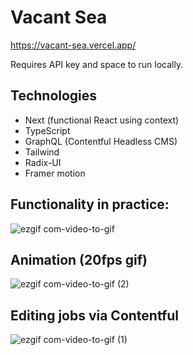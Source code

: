 # Vacant Sea

https://vacant-sea.vercel.app/

Requires API key and space to run locally.

## Technologies

- Next (functional React using context)
- TypeScript
- GraphQL (Contentful Headless CMS)
- Tailwind
- Radix-UI
- Framer motion

## Functionality in practice:

![ezgif com-video-to-gif](https://github.com/lukes-code/vacant-sea/assets/21207597/88fde7b6-14e8-496b-ae6c-c956ae8ca28d)

## Animation (20fps gif)

![ezgif com-video-to-gif (2)](https://github.com/lukes-code/Vacant-Sea/assets/21207597/d615a885-dc5e-49c5-9f3c-c99cc80464d3)

## Editing jobs via Contentful

![ezgif com-video-to-gif (1)](https://github.com/lukes-code/vacant-sea/assets/21207597/e2ccfa64-684b-4f8d-a1b0-cd99c539ed0e)
